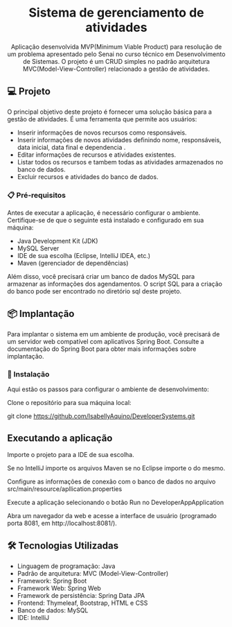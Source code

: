 <h1 align="center"> Sistema de gerenciamento de atividades </h1>

<p align="center">Aplicação desenvolvida MVP(Minimum Viable Product) para resolução de um problema apresentado pelo Senai no curso técnico em Desenvolvimento de Sistemas. O projeto é um CRUD simples no padrão arquitetura MVC(Model-View-Controller) relacionado a gestão de atividades.
 <br/>
</p>


## 💻 Projeto

O principal objetivo deste projeto é fornecer uma solução básica para a gestão de atividades. É uma ferramenta que permite aos usuários:

- Inserir informações de novos recursos como responsáveis.
- Inserir informações de novos atividades definindo nome, responsáveis, data inicial, data final e dependencia .
- Editar informações de recursos e atividades existentes.
- Listar todos os recursos e tambem todas as atividades armazenados no banco de dados.
- Excluir recursos e atividades do banco de dados.



### 📋 Pré-requisitos

Antes de executar a aplicação, é necessário configurar o ambiente. Certifique-se de que o seguinte está instalado e configurado em sua máquina:

- Java Development Kit (JDK)
- MySQL Server
- IDE de sua escolha (Eclipse, IntelliJ IDEA, etc.)
- Maven (gerenciador de dependências)

Além disso, você precisará criar um banco de dados MySQL para armazenar as informações dos agendamentos. O script SQL para a criação do banco pode ser encontrado no diretório sql deste projeto.

## 📦 Implantação

Para implantar o sistema em um ambiente de produção, você precisará de um servidor web compatível com aplicativos Spring Boot. Consulte a documentação do Spring Boot para obter mais informações sobre implantação.


### 🔧 Instalação

Aqui estão os passos para configurar o ambiente de desenvolvimento:

Clone o repositório para sua máquina local:

git clone https://github.com/IsabellyAquino/DeveloperSystems.git

## Executando a aplicação

Importe o projeto para a IDE de sua escolha.

Se no IntelliJ importe os arquivos Maven se no Eclipse importe o do mesmo.

Configure as informações de conexão com o banco de dados no arquivo src/main/resource/apllication.properties

Execute a aplicação selecionando o botão Run no DeveloperAppApplication 

Abra um navegador da web e acesse a interface de usuário (programado porta 8081, em http://localhost:8081/).


## 🛠️ Tecnologias Utilizadas

- Linguagem de programação: Java
- Padrão de arquitetura: MVC (Model-View-Controller)
- Framework: Spring Boot
- Framework Web: Spring Web
- Framework de persistência: Spring Data JPA
- Frontend: Thymeleaf, Bootstrap, HTML e CSS
- Banco de dados: MySQL
- IDE: IntelliJ


